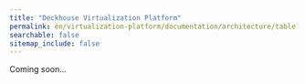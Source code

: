 ```yaml
---
title: "Deckhouse Virtualization Platform"
permalink: en/virtualization-platform/documentation/architecture/table.html
searchable: false
sitemap_include: false
---
```


Coming soon...
